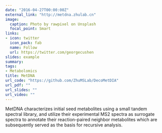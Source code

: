 ```yaml
---
date: "2016-04-27T00:00:00Z"
external_link: "http://metdna.zhulab.cn"
image:
  caption: Photo by rawpixel on Unsplash
  focal_point: Smart
links:
- icon: twitter
  icon_pack: fab
  name: Follow
  url: https://twitter.com/georgecushen
slides: example
summary: 
tags:
- Metabolomics
title: MetDNA
url_code: "https://github.com/ZhuMSLab/DecoMetDIA"
url_pdf: ""
url_slides: ""
url_video: ""
---
```


MetDNA characterizes initial seed metabolites using a small tandem spectral library, and utilize their experimental MS2 spectra as surrogate spectra to annotate their reaction-paired neighbor metabolites which are subsequently served as the basis for recursive analysis.